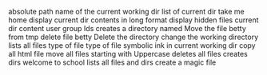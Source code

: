 absolute path name of the current working dir
list of current dir
take me home
display current dir contents in long format
display hidden files
current dir content user group Ids
creates a directory named
Move the file betty from tmp
delete file betty
Delete the directory
change the working directory
 lists all files
type of file
type of file
symbolic ink in current working dir
copy all html file
move all files starting with Uppercase
deletes all files
creates dirs welcome to school
lists all files and dirs
create a magic file

